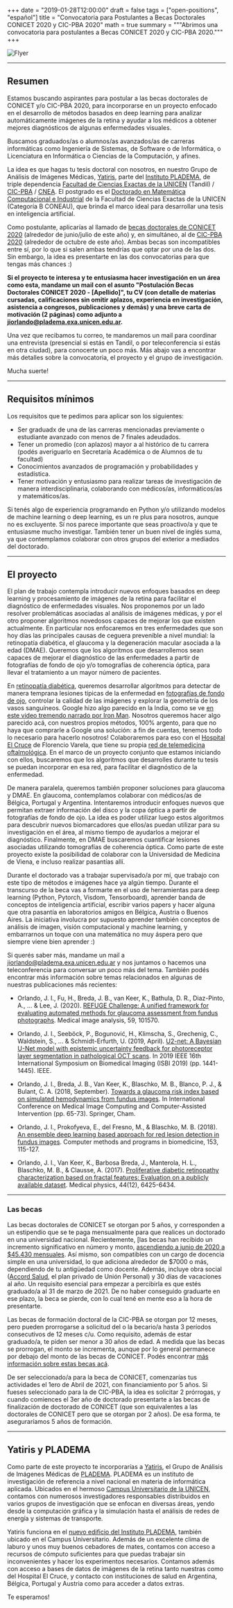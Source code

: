 +++
date = "2019-01-28T12:00:00"
draft = false
tags = ["open-positions", "español"]
title = "Convocatoria para Postulantes a Becas Doctorales CONICET 2020 y CIC-PBA 2020"
math = true
summary = """Abrimos una convocatoria para postulantes a Becas CONICET 2020 y CIC-PBA 2020."""
+++

![Flyer](/img/headers/open-position-2020-conicet-header.png)


---

## Resumen

Estamos buscando aspirantes para postular a las becas doctorales de CONICET y/o CIC-PBA 2020, para incorporarse en un proyecto enfocado en el desarrollo de métodos basados en deep learning para analizar automáticamente imágenes de la retina y ayudar a los médicos a obtener mejores diagnósticos de algunas enfermedades visuales. 

Buscamos graduados/as o alumnos/as avanzados/as de carreras informáticas como Ingeniería de Sistemas, de Software o de Informática, o Licenciatura en Informática o Ciencias de la Computación, y afines.

La idea es que hagas tu tesis doctoral con nosotros, en nuestro Grupo de Análisis de Imágenes Médicas, [Yatiris](https://yatiris.github.io/), parte del [Instituto PLADEMA](http://www.pladema.net/), de triple dependencia [Facultad de Ciencias Exactas de la UNICEN](http://exa.unicen.edu.ar/) (Tandil) / [CIC-PBA](https://www.gba.gob.ar/cic/) / [CNEA](https://www.argentina.gob.ar/cnea). El postgrado es el [Doctorado en Matemática Computacional e Industrial](https://www.exa.unicen.edu.ar/es/estudios/posgrado/doctorado-matematica-computacional-e-industrial) de la Facultad de Ciencias Exactas de la UNICEN (Categoría B CONEAU), que brinda el marco ideal para desarrollar una tesis en inteligencia artificial.

Como postulante, aplicarías al llamado de [becas doctorales de CONICET 2020](https://convocatorias.conicet.gov.ar/becas/) (alrededor de junio/julio de este año) y, en simultáneo, al de [CIC-PBA 2020](https://www.gba.gob.ar/cic/becas_doctorales) (alrededor de octubre de este año). Ambas becas son incompatibles entre sí, por lo que si salen ambas tendrías que optar por una de las dos. Sin embargo, la idea es presentarte en las dos convocatorias para que tengas más chances :)

**Si el proyecto te interesa y te entusiasma hacer investigación en un área como esta, mandame un mail con el asunto "Postulación Becas Doctorales CONICET 2020 - \[Apellido\]", tu CV (con detalle de materias cursadas, calificaciones sin omitir aplazos, experiencia en investigación, asistencia a congresos, publicaciones y demás) y una breve carta de motivación (2 páginas) como adjunto a [jiorlando@pladema.exa.unicen.edu.ar](mailto:jiorlando@pladema.exa.unicen.edu.ar).**

Una vez que recibamos tu correo, te mandaremos un mail para coordinar una entrevista (presencial si estás en Tandil, o por teleconferencia si estás en otra ciudad), para conocerte un poco más. Más abajo vas a encontrar más detalles sobre la convocatoria, el proyecto y el grupo de investigación.

Mucha suerte!


---


## Requisitos mínimos

Los requisitos que te pedimos para aplicar son los siguientes:

* Ser graduadx de una de las carreras mencionadas previamente o estudiante avanzado con menos de 7 finales adeudados.
* Tener un promedio (con aplazos) mayor a al histórico de tu carrera (podés averiguarlo en Secretaría Académica o de Alumnos de tu facultad)
* Conocimientos avanzados de programación y probabilidades y estadística.
* Tener motivación y entusiasmo para realizar tareas de investigación de manera interdisciplinaria, colaborando con médicos/as, informáticos/as y matemáticos/as.

Si tenés algo de experiencia programando en Python y/o utilizando modelos de machine learning o deep learning, es un re plus para nosotros, aunque no es excluyente. Sí nos parece importante que seas proactivo/a y que te entusiasme mucho investigar. También tener un buen nivel de inglés suma, ya que contemplamos colaborar con otros grupos del exterior a mediados del doctorado.


---


## El proyecto

El plan de trabajo contempla introducir nuevos enfoques basados en deep learning y procesamiento de imágenes de la retina para facilitar el diagnóstico de enfermedades visuales. Nos proponemos por un lado resolver problemáticas asociadas al análisis de imágenes médicas, y por el otro proponer algoritmos novedosos capaces de mejorar los que existen actualmente. En particular nos enfocaremos en tres enfermedades que son hoy días las principales causas de ceguera prevenible a nivel mundial: la retinopatía diabética, el glaucoma y la degeneración macular asociada a la edad (DMAE). Queremos que los algoritmos que desarrollemos sean capaces de mejorar el diagnóstico de las enfermedades a partir de fotografías de fondo de ojo y/o tomografías de coherencia óptica, para llevar el tratamiento a un mayor número de pacientes.

En [retinopatía diabética](https://www.sightsavers.org/protecting-sight/diabetic-retinopathy/?gclid=CjwKCAiA1L_xBRA2EiwAgcLKAwCOb6NgCEyUj_FeDUR3-R9leebOAiv1WBR2FdZWGPEgY9aGbifDSRoCxdMQAvD_BwE), queremos desarrollar algoritmos para detectar de manera temprana lesiones típicas de la enfermedad en [fotografías de fondo de ojo](https://en.wikipedia.org/wiki/Fundus_photography), controlar la calidad de las imágenes y explorar la geometría de los vasos sanguíneos. Google hizo algo parecido en la India, como se ve [en este video tremendo narrado por Iron Man](https://youtu.be/V5aZjsWM2wo?t=955). Nosotros queremos hacer algo parecido acá, con nuestros propios métodos, 100% argento, para que no haya que comprarle a Google una solución: a fin de cuentas, tenemos todo lo necesario para hacerlo nosotros! Colaboraremos para eso con el [Hospital El Cruce](http://www.hospitalelcruce.org/index.php/servicios/81-servicios/3735-oftalmologia) de Florencio Varela, que tiene su propia [red de telemedicina oftalmológica](https://www.hospitalelcruce.org/index.php/noticiasprincipal/4251-programa-de-las-naciones-unidas-elogio-proyecto-de-teleoftalmologia-en-red-implementado-desde-el-hospital-el-cruce). En el marco de un proyecto conjunto que estamos iniciando con ellos, buscaremos que los algoritmos que desarrolles durante tu tesis se puedan incorporar en esa red, para facilitar el diagnóstico de la enfermedad. 

De manera paralela, queremos también proponer soluciones para glaucoma y DMAE. En glaucoma, contemplamos colaborar con médicos/as de Bélgica, Portugal y Argentina. Intentaremos introducir enfoques nuevos que permitan extraer información del disco y la copa óptica a partir de fotografías de fondo de ojo. La idea es poder utilizar luego estos algoritmos para descubrir nuevos biomarcadores que ellos/as puedan utilizar para su investigación en el área, al mismo tiempo de ayudarlos a mejorar el diagnóstico. Finalmente, en DMAE buscaremos cuantificar lesiones asociadas utilizando tomografías de coherencia óptica. Como parte de este proyecto existe la posibilidad de colaborar con la Universidad de Medicina de Viena, e incluso realizar pasantías allí.

Durante el doctorado vas a trabajar supervisado/a por mí, que trabajo con este tipo de métodos e imágenes hace ya algún tiempo. Durante el transcurso de la beca vas a formarte en el uso de herramientas para deep learning (Python, Pytorch, Visdom, Tensorboard), aprender banda de conceptos de inteligencia artificial, escribir varios papers y hacer alguna que otra pasantía en laboratorios amigos en Bélgica, Austria o Buenos Aires. La iniciativa involucra por supuesto aprender también conceptos de análisis de imagen, visión computacional y machine learning, y embarrarnos un toque con una matemática no muy áspera pero que siempre viene bien aprender :)

Si querés saber más, mandame un mail a jiorlando@pladema.exa.unicen.edu.ar y nos juntamos o hacemos una teleconferencia para conversar un poco más del tema. También podés encontrar más información sobre temas relacionados en algunas de nuestras publicaciones más recientes:

* Orlando, J. I., Fu, H., Breda, J. B., van Keer, K., Bathula, D. R., Diaz-Pinto, A., ... & Lee, J. (2020). [REFUGE Challenge: A unified framework for evaluating automated methods for glaucoma assessment from fundus photographs](https://arxiv.org/pdf/1910.03667.pdf). Medical image analysis, 59, 101570.

* Orlando, J. I., Seeböck, P., Bogunović, H., Klimscha, S., Grechenig, C., Waldstein, S., ... & Schmidt-Erfurth, U. (2019, April). [U2-net: A Bayesian U-Net model with epistemic uncertainty feedback for photoreceptor layer segmentation in pathological OCT scans](https://arxiv.org/pdf/1901.07929.pdf). In 2019 IEEE 16th International Symposium on Biomedical Imaging (ISBI 2019) (pp. 1441-1445). IEEE.

* Orlando, J. I., Breda, J. B., Van Keer, K., Blaschko, M. B., Blanco, P. J., & Bulant, C. A. (2018, September). [Towards a glaucoma risk index based on simulated hemodynamics from fundus images](https://arxiv.org/abs/1805.10273). In International Conference on Medical Image Computing and Computer-Assisted Intervention (pp. 65-73). Springer, Cham.

* Orlando, J. I., Prokofyeva, E., del Fresno, M., & Blaschko, M. B. (2018). [An ensemble deep learning based approach for red lesion detection in fundus images](https://arxiv.org/abs/1706.03008). Computer methods and programs in biomedicine, 153, 115-127.

* Orlando, J. I., Van Keer, K., Barbosa Breda, J., Manterola, H. L., Blaschko, M. B., & Clausse, A. (2017). [Proliferative diabetic retinopathy characterization based on fractal features: Evaluation on a publicly available dataset](https://www.ncbi.nlm.nih.gov/pubmed/29044550). Medical physics, 44(12), 6425-6434.



---


### Las becas

Las becas doctorales de CONICET se otorgan por 5 años, y corresponden a un estipendio que se te paga mensualmente para que realices un doctorado en una universidad nacional. Recientemente, [las becas han recibido un incremento significativo en número y monto, [ascendiendo a junio de 2020 a $45.430 mensuales](https://www.lanacion.com.ar/sociedad/el-gobierno-aumento-45000-pesos-becas-investigacion-nid2324647). Así mismo, son compatibles con un cargo de docencia simple en una universidad, lo que adiciona alrededor de $7000 o más, dependiendo de tu antigüedad como docente. Además, incluye obra social ([Accord Salud](https://www.accordsalud.com.ar/), el plan privado de Unión Personal) y 30 días de vacaciones al año. Un requisito esencial para empezar a percibirla es que estés graduado/a al 31 de marzo de 2021. De no haber conseguido graduarte en ese plazo, la beca se pierde, con lo cual tené en mente eso a la hora de presentarte.

Las becas de formación doctoral de la CIC-PBA se otorgan por 12 meses, pero pueden prorrogarse a solicitud del o la becario/a hasta 3 períodos consecutivos de 12 meses c/u. Como requisito, además de estar graduado/a, te piden ser menor a 30 años de edad. A medida que las becas se prorrogan, el monto se incrementa, aunque por lo general permanece por debajo del monto de las becas de CONICET. Podés encontrar [más información sobre estas becas acá](http://www.cic.gba.gob.ar/wp-content/uploads/2017/01/Legislacion-Reglamento-Becas-Doctorales-873-16-1.pdf). 

De ser seleccionado/a para la beca de CONICET, comenzarías tus actividades el 1ero de Abril de 2021, con financiamiento por 5 años. Si fueses seleccionado para la de CIC-PBA, la idea es solicitar 2 prórrogas, y cuando comiences el 3er año de doctorado presentarte a las becas de finalización de doctorado de CONICET (que son equivalentes a las doctorales de CONICET pero que se otorgan por 2 años). De esa forma, te aseguraríamos 5 años de formación.



---


## Yatiris y PLADEMA

Como parte de este proyecto te incorporarías a [Yatiris](https://yatiris.github.io), el Grupo de Análisis de Imágenes Médicas de [PLADEMA](http://www.pladema.net/). 
PLADEMA es un instituto de investigación de referencia a nivel nacional en materia de informática aplicada. Ubicados en el hermoso [Campus Universitario de la UNICEN](https://www.google.com/search?q=campus+unicen+tandil&safe=off&sxsrf=ACYBGNT7AhMgECyRDhzingYKvSE35rJx4g:1580303675614&source=lnms&tbm=isch&sa=X&ved=2ahUKEwjL9eL58ajnAhX3H7kGHWpmB0MQ_AUoAXoECBIQAw&biw=1920&bih=976), contamos con numerosos investigadores responsables distribuidos en varios grupos de investigación que se enfocan en diversas áreas, yendo desde la computación gráfica y la simulación hasta el análisis de redes de energía y sistemas de transporte. 

Yatiris funciona en el [nuevo edificio del Instituto PLADEMA](https://www.exa.unicen.edu.ar/es/noticia/pladema-amplio-su-edificio-e-incremento-su-capacidad-trabajo), también ubicado en el Campus Universitario. Además de un excelente clima de laburo y unos muy buenos cebadores de mates, contamos con acceso a recursos de cómputo suficientes para que puedas trabajar sin inconvenientes y hacer los experimentos necesarios. Contamos además con acceso a bases de datos de imágenes de la retina tanto nuestras como del Hospital El Cruce, y contacto con instituciones de salud en Argentina, Bélgica, Portugal y Austria como para acceder a datos extras.

Te esperamos!